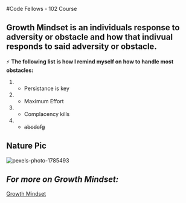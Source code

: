 #Code Fellows - 102 Course

## Growth Mindset is an individuals response to adversity or obstacle and how that indivual responds to said adversity or obstacle.

:zap: **The following list is how I  remind myself on how to handle most obstacles:**

1. - Persistance is key 
2. - Maximum Effort
3. - Complacency kills
4. - ~~abcdefg~~
## Nature Pic
![pexels-photo-1785493](https://user-images.githubusercontent.com/71913098/101452693-f179fc80-38e2-11eb-8433-2db9fa643bcd.jpg)

## _For more on Growth Mindset:_
[Growth Mindset](https://www.brainpickings.org/2014/01/29/carol-dweck-mindset/)
